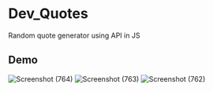 # Dev_Quotes
Random quote generator using API in JS
## Demo
![Screenshot (764)](https://user-images.githubusercontent.com/75971776/149543584-010b3ed0-424c-4326-a317-ae0180301c02.png)
![Screenshot (763)](https://user-images.githubusercontent.com/75971776/149543613-0ca36bb9-9ca5-4557-895e-f9d3c5d349c6.png)
![Screenshot (762)](https://user-images.githubusercontent.com/75971776/149543621-1925c1ed-8b96-46e2-a00a-ebc3a05652e8.png)
